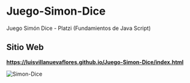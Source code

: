 # Juego-Simon-Dice
Juego Simón Dice - Platzi (Fundamientos de Java Script)
## Sitio Web

**https://luisvillanuevaflores.github.io/Juego-Simon-Dice/index.html**


![Simon-Dice](https://www.cokitos.com/wp-content/uploads/thumbs/custom/S/simon-says-1.jpg)
